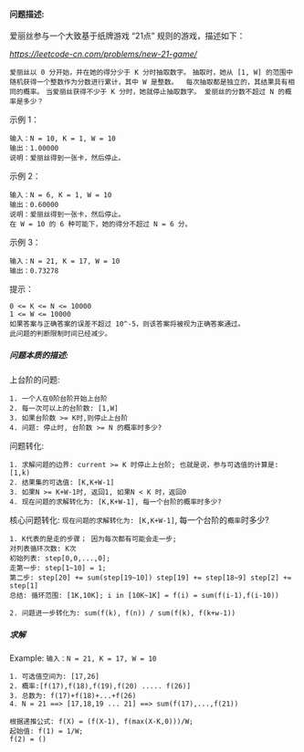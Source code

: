 #### 问题描述:

爱丽丝参与一个大致基于纸牌游戏 “21点” 规则的游戏，描述如下：

_https://leetcode-cn.com/problems/new-21-game/_

`爱丽丝以 0 分开始，并在她的得分少于 K 分时抽取数字。`
`抽取时，她从 [1, W] 的范围中随机获得一个整数作为分数进行累计，其中 W 是整数。 
每次抽取都是独立的，其结果具有相同的概率。`
`当爱丽丝获得不少于 K 分时，她就停止抽取数字。 爱丽丝的分数不超过 N 的概率是多少？`

示例 1：

    输入：N = 10, K = 1, W = 10
    输出：1.00000
    说明：爱丽丝得到一张卡，然后停止。
示例 2：

    输入：N = 6, K = 1, W = 10
    输出：0.60000
    说明：爱丽丝得到一张卡，然后停止。
    在 W = 10 的 6 种可能下，她的得分不超过 N = 6 分。
示例 3：

    输入：N = 21, K = 17, W = 10
    输出：0.73278
提示：

    0 <= K <= N <= 10000
    1 <= W <= 10000
    如果答案与正确答案的误差不超过 10^-5，则该答案将被视为正确答案通过。
    此问题的判断限制时间已经减少。

##### 问题本质的描述:

上台阶的问题:
 
    1. 一个人在0阶台阶开始上台阶
    2. 每一次可以上的台阶数: [1,W]
    3. 如果台阶数 >= K时,则停止上台阶
    4. 问题: 停止时, 台阶数 >= N 的概率时多少?
    
问题转化: 

    1. 求解问题的边界: current >= K 时停止上台阶; 也就是说，参与可选值的计算是: [1,k)
    2. 结果集的可选值: [K,K+W-1]
    3. 如果N >= K+W-1时, 返回1, 如果N < K 时，返回0 
    4. 现在问题的求解转化为: [K,K+W-1], 每一个台阶的概率时多少? 
    
核心问题转化: `现在问题的求解转化为: [K,K+W-1]`, 每一个台阶的`概率`时多少? 

    1. K代表的是走的步骤； 因为每次都有可能会走一步; 
    对列表循环次数: K次
    初始列表: step[0,0,...,0];
    走第一步: step[1~10] = 1;
    第二步: step[20] += sum(step[19~10]) step[19] += step[18~9] step[2] += step[1]
    总结: 循环范围: [1K,10K]; i in [10K~1K] = f(i) = sum(f(i-1),f(i-10)) 
     
    2. 问题进一步转化为: sum(f(k), f(n)) / sum(f(k), f(k+w-1)) 
    
##### 求解

Example: `输入：N = 21, K = 17, W = 10`

    1. 可选值空间为: [17,26]
    2. 概率:[f(17),f(18),f(19),f(20) ..... f(26)]
    3. 总数为: f(17)+f(18)+...+f(26)
    4. N = 21 ==> [17,18,19 ... 21] ==> sum(f(17),...,f(21))
    
    根据递推公式: f(X) = (f(X-1), f(max(X-K,0)))/W;
    起始值: f(1) = 1/W;
    f(2) = ()
    
    
      
    